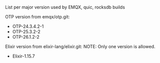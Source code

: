 List per major version used by EMQX, quic, rocksdb builds

OTP version from emqx/otp.git:

+ OTP-24.3.4.2-1
+ OTP-25.3.2-2
+ OTP-26.1.2-2

Elixir version from elixir-lang/elixir.git:
NOTE: Only one version is allowed.

+ Elixir-1.15.7
